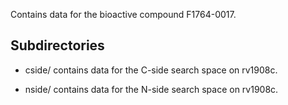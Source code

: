 Contains data for the bioactive compound F1764-0017.

## Subdirectories

- cside/ contains data for the C-side search space on rv1908c.

- nside/ contains data for the N-side search space on rv1908c.

